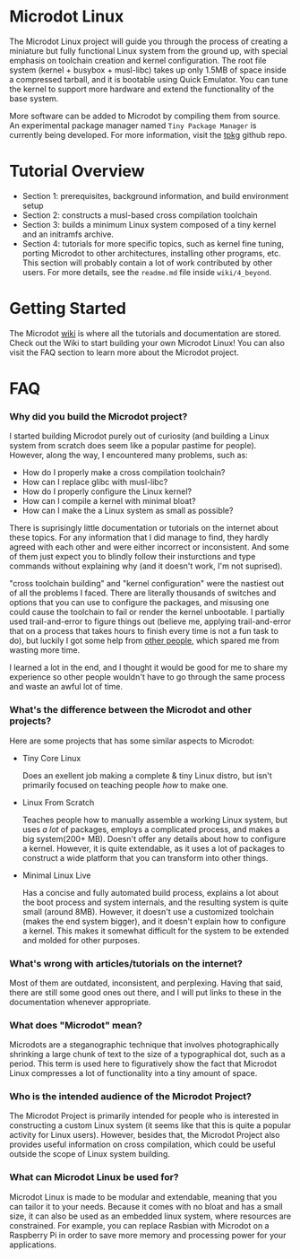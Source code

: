 

# Microdot Linux

The Microdot Linux project will guide you through the process of
creating a miniature but fully functional Linux system from the
ground up, with special emphasis on toolchain creation and kernel
configuration. The root file system (kernel + busybox + musl-libc) takes
up only 1.5MB of space inside a compressed tarball, and it is bootable
using Quick Emulator. You can tune the kernel to support more hardware
and extend the functionality of the base system.

More software can be added to Microdot by compiling them from source. An
experimental package manager named `Tiny Package Manager` is currently being
developed. For more information, visit the [tpkg](https://www.google.com)
github repo.


# Tutorial Overview

- Section 1: prerequisites, background information, and build environment setup
- Section 2: constructs a musl-based cross compilation toolchain
- Section 3: builds a minimum Linux system composed of a tiny kernel and an
	initramfs archive.
- Section 4: tutorials for more specific topics, such as kernel fine tuning,
	porting Microdot to other architectures, installing other programs, etc.
	This section will probably contain a lot of work contributed by other users.
	For more details, see the `readme.md` file inside `wiki/4_beyond`.


# Getting Started

The Microdot [wiki](wiki) is where all the tutorials and documentation are
stored. Check out the Wiki to start building your own Microdot Linux!
You can also visit the FAQ section to learn more about the Microdot project.


# FAQ


### Why did you build the Microdot project?

I started building Microdot purely out of curiosity (and building a Linux
system from scratch does seem like a popular pastime for people). However, 
along the way, I encountered many problems, such as:

* How do I properly make a cross compilation toolchain?
* How can I replace glibc with musl-libc?
* How do I properly configure the Linux kernel?
* How can I compile a kernel with minimal bloat?
* How can I make the a Linux system as small as possible?

There is suprisingly little documentation or tutorials on the internet
about these topics. For any information that I did manage to find, they
hardly agreed with each other and were either incorrect or inconsistent.
And some of them just expect you to blindly follow their insturctions
and type commands without explaining why (and it doesn't work, I'm not
suprised).

"cross toolchain building" and "kernel configuration" were the nastiest
out of all the problems I faced. There are literally thousands of
switches and options that you can use to configure the packages, and
misusing one could cause the toolchain to fail or render the kernel
unbootable. I partially used trail-and-error to figure things out (believe
me, applying trail-and-error that on a process that takes hours to finish
every time is not a fun task to do), but luckily I got some help from
[other people](thanks.md), which spared me from wasting more time.

I learned a lot in the end, and I thought it would be good for me to
share my experience so other people wouldn't have to go through the same
process and waste an awful lot of time.

### What's the difference between the Microdot and other projects?

Here are some projects that has some similar aspects to Microdot:

* Tiny Core Linux

	Does an exellent job making a complete & tiny Linux distro,
	but isn't primarily focused on teaching people _how_ to make one.

* Linux From Scratch

	Teaches people how to manually assemble a working Linux system, but
	uses _a lot_ of packages, employs a complicated process, and makes a
	big system(200+ MB). Doesn't offer any details about how to configure
	a kernel. However, it is quite extendable, as it uses a lot of packages
	to construct a wide platform that you can transform into other things.

* Minimal Linux Live

	Has a concise and fully automated build process, explains a lot
	about the boot process and system internals, and the resulting system
	is quite small (around 8MB). However, it doesn't use a customized
	toolchain (makes the end system bigger), and it doesn't explain how
	to configure a kernel. This makes it somewhat difficult for the
	system to be extended and molded for other purposes.

### What's wrong with articles/tutorials on the internet?

Most of them are outdated, inconsistent, and perplexing. Having that said,
there are still some good ones out there, and I will put links to these
in the documentation whenever appropriate.


### What does "Microdot" mean?

Microdots are a steganographic technique that involves
photographically shrinking a large chunk of text to the
size of a typographical dot, such as a period. This term
is used here to figuratively show the fact that Microdot
Linux compresses a lot of functionality into a tiny
amount of space.


### Who is the intended audience of the Microdot Project?

The Microdot Project is primarily intended for people who
is interested in constructing a custom Linux system (it seems
like that this is quite a popular activity for Linux users).
However, besides that, the Microdot Project also provides
useful information on cross compilation, which could be useful
outside the scope of Linux system building.


### What can Microdot Linux be used for?

Microdot Linux is made to be modular and extendable,
meaning that you can tailor it to your needs. Because 
it comes with no bloat and has a small size, it can
also be used as an embedded linux system, where resources
are constrained. For example, you can replace Rasbian with
Microdot on a Raspberry Pi in order to save more memory
and processing power for your applications. 



